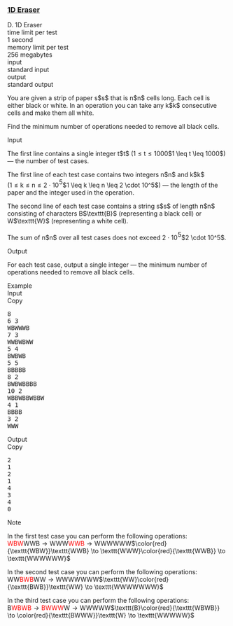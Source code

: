 <h3><a href="https://codeforces.com/contest/1873/problem/D" target="_blank" rel="noopener noreferrer">1D Eraser</a></h3>

<div class="header"><div class="title">D. 1D Eraser</div><div class="time-limit"><div class="property-title">time limit per test</div>1 second</div><div class="memory-limit"><div class="property-title">memory limit per test</div>256 megabytes</div><div class="input-file input-standard"><div class="property-title">input</div>standard input</div><div class="output-file output-standard"><div class="property-title">output</div>standard output</div></div><div><p>You are given a strip of paper <span class="MathJax_Preview" style="color: inherit;"><span class="MJXp-math" id="MJXp-Span-1"><span class="MJXp-mi MJXp-italic" id="MJXp-Span-2">s</span></span></span>$s$ that is <span class="MathJax_Preview" style="color: inherit;"><span class="MJXp-math" id="MJXp-Span-3"><span class="MJXp-mi MJXp-italic" id="MJXp-Span-4">n</span></span></span>$n$ cells long. Each cell is either black or white. In an operation you can take any <span class="MathJax_Preview" style="color: inherit;"><span class="MJXp-math" id="MJXp-Span-5"><span class="MJXp-mi MJXp-italic" id="MJXp-Span-6">k</span></span></span>$k$ consecutive cells and make them all white.</p><p>Find the minimum number of operations needed to remove all black cells.</p></div><div class="input-specification"><div class="section-title">Input</div><p>The first line contains a single integer <span class="MathJax_Preview" style="color: inherit;"><span class="MJXp-math" id="MJXp-Span-7"><span class="MJXp-mi MJXp-italic" id="MJXp-Span-8">t</span></span></span>$t$ (<span class="MathJax_Preview" style="color: inherit;"><span class="MJXp-math" id="MJXp-Span-9"><span class="MJXp-mn" id="MJXp-Span-10">1</span><span class="MJXp-mo" id="MJXp-Span-11" style="margin-left: 0.333em; margin-right: 0.333em;">≤</span><span class="MJXp-mi MJXp-italic" id="MJXp-Span-12">t</span><span class="MJXp-mo" id="MJXp-Span-13" style="margin-left: 0.333em; margin-right: 0.333em;">≤</span><span class="MJXp-mn" id="MJXp-Span-14">1000</span></span></span>$1 \leq t \leq 1000$) — the number of test cases.</p><p>The first line of each test case contains two integers <span class="MathJax_Preview" style="color: inherit;"><span class="MJXp-math" id="MJXp-Span-15"><span class="MJXp-mi MJXp-italic" id="MJXp-Span-16">n</span></span></span>$n$ and <span class="MathJax_Preview" style="color: inherit;"><span class="MJXp-math" id="MJXp-Span-17"><span class="MJXp-mi MJXp-italic" id="MJXp-Span-18">k</span></span></span>$k$ (<span class="MathJax_Preview" style="color: inherit;"><span class="MJXp-math" id="MJXp-Span-19"><span class="MJXp-mn" id="MJXp-Span-20">1</span><span class="MJXp-mo" id="MJXp-Span-21" style="margin-left: 0.333em; margin-right: 0.333em;">≤</span><span class="MJXp-mi MJXp-italic" id="MJXp-Span-22">k</span><span class="MJXp-mo" id="MJXp-Span-23" style="margin-left: 0.333em; margin-right: 0.333em;">≤</span><span class="MJXp-mi MJXp-italic" id="MJXp-Span-24">n</span><span class="MJXp-mo" id="MJXp-Span-25" style="margin-left: 0.333em; margin-right: 0.333em;">≤</span><span class="MJXp-mn" id="MJXp-Span-26">2</span><span class="MJXp-mo" id="MJXp-Span-27" style="margin-left: 0.267em; margin-right: 0.267em;">⋅</span><span class="MJXp-msubsup" id="MJXp-Span-28"><span class="MJXp-mn" id="MJXp-Span-29" style="margin-right: 0.05em;">10</span><span class="MJXp-mn MJXp-script" id="MJXp-Span-30" style="vertical-align: 0.5em;">5</span></span></span></span>$1 \leq k \leq n \leq 2 \cdot 10^5$) — the length of the paper and the integer used in the operation.</p><p>The second line of each test case contains a string <span class="MathJax_Preview" style="color: inherit;"><span class="MJXp-math" id="MJXp-Span-31"><span class="MJXp-mi MJXp-italic" id="MJXp-Span-32">s</span></span></span>$s$ of length <span class="MathJax_Preview" style="color: inherit;"><span class="MJXp-math" id="MJXp-Span-33"><span class="MJXp-mi MJXp-italic" id="MJXp-Span-34">n</span></span></span>$n$ consisting of characters <span class="MathJax_Preview" style="color: inherit;"><span class="MJXp-math" id="MJXp-Span-35"><span class="MJXp-mrow" id="MJXp-Span-36"><span class="MJXp-mtext MJXp-mono" id="MJXp-Span-37">B</span></span></span></span>$\texttt{B}$ (representing a black cell) or <span class="MathJax_Preview" style="color: inherit;"><span class="MJXp-math" id="MJXp-Span-38"><span class="MJXp-mrow" id="MJXp-Span-39"><span class="MJXp-mtext MJXp-mono" id="MJXp-Span-40">W</span></span></span></span>$\texttt{W}$ (representing a white cell).</p><p>The sum of <span class="MathJax_Preview" style="color: inherit;"><span class="MJXp-math" id="MJXp-Span-41"><span class="MJXp-mi MJXp-italic" id="MJXp-Span-42">n</span></span></span>$n$ over all test cases does not exceed <span class="MathJax_Preview" style="color: inherit;"><span class="MJXp-math" id="MJXp-Span-43"><span class="MJXp-mn" id="MJXp-Span-44">2</span><span class="MJXp-mo" id="MJXp-Span-45" style="margin-left: 0.267em; margin-right: 0.267em;">⋅</span><span class="MJXp-msubsup" id="MJXp-Span-46"><span class="MJXp-mn" id="MJXp-Span-47" style="margin-right: 0.05em;">10</span><span class="MJXp-mn MJXp-script" id="MJXp-Span-48" style="vertical-align: 0.5em;">5</span></span></span></span>$2 \cdot 10^5$.</p></div><div class="output-specification"><div class="section-title">Output</div><p>For each test case, output a single integer — the minimum number of operations needed to remove all black cells.</p></div><div class="sample-tests"><div class="section-title">Example</div><div class="sample-test"><div class="input"><div class="title">Input<div title="Copy" data-clipboard-target="#id00021370139502559837" id="id006858254428515419" class="input-output-copier">Copy</div></div><pre id="id00021370139502559837"><div class="test-example-line test-example-line-even test-example-line-0">8</div><div class="test-example-line test-example-line-odd test-example-line-1">6 3</div><div class="test-example-line test-example-line-odd test-example-line-1">WBWWWB</div><div class="test-example-line test-example-line-even test-example-line-2">7 3</div><div class="test-example-line test-example-line-even test-example-line-2">WWBWBWW</div><div class="test-example-line test-example-line-odd test-example-line-3">5 4</div><div class="test-example-line test-example-line-odd test-example-line-3">BWBWB</div><div class="test-example-line test-example-line-even test-example-line-4">5 5</div><div class="test-example-line test-example-line-even test-example-line-4">BBBBB</div><div class="test-example-line test-example-line-odd test-example-line-5">8 2</div><div class="test-example-line test-example-line-odd test-example-line-5">BWBWBBBB</div><div class="test-example-line test-example-line-even test-example-line-6">10 2</div><div class="test-example-line test-example-line-even test-example-line-6">WBBWBBWBBW</div><div class="test-example-line test-example-line-odd test-example-line-7">4 1</div><div class="test-example-line test-example-line-odd test-example-line-7">BBBB</div><div class="test-example-line test-example-line-even test-example-line-8">3 2</div><div class="test-example-line test-example-line-even test-example-line-8">WWW</div></pre></div><div class="output"><div class="title">Output<div title="Copy" data-clipboard-target="#id00928011093042565" id="id009094396432943445" class="input-output-copier">Copy</div></div><pre id="id00928011093042565">2
1
2
1
4
3
4
0
</pre></div></div></div><div class="note"><div class="section-title">Note</div><p>In the first test case you can perform the following operations: <span class="MathJax_Preview" style="color: inherit;"><span class="MJXp-math MJXp-display" id="MJXp-Span-49"><span class="MJXp-mstyle" id="MJXp-Span-50" style="color: red;"><span class="MJXp-mrow" id="MJXp-Span-51"><span class="MJXp-mtext MJXp-mono" id="MJXp-Span-52">WBW</span></span></span><span class="MJXp-mrow" id="MJXp-Span-53"><span class="MJXp-mtext MJXp-mono" id="MJXp-Span-54">WWB</span></span><span class="MJXp-mo" id="MJXp-Span-55" style="margin-left: 0.333em; margin-right: 0.333em;">→</span><span class="MJXp-mrow" id="MJXp-Span-56"><span class="MJXp-mtext MJXp-mono" id="MJXp-Span-57">WWW</span></span><span class="MJXp-mstyle" id="MJXp-Span-58" style="color: red;"><span class="MJXp-mrow" id="MJXp-Span-59"><span class="MJXp-mtext MJXp-mono" id="MJXp-Span-60">WWB</span></span></span><span class="MJXp-mo" id="MJXp-Span-61" style="margin-left: 0.333em; margin-right: 0.333em;">→</span><span class="MJXp-mrow" id="MJXp-Span-62"><span class="MJXp-mtext MJXp-mono" id="MJXp-Span-63">WWWWWW</span></span></span></span>$\color{red}{\texttt{WBW}}\texttt{WWB} \to \texttt{WWW}\color{red}{\texttt{WWB}} \to \texttt{WWWWWW}$</p><p>In the second test case you can perform the following operations: <span class="MathJax_Preview" style="color: inherit;"><span class="MJXp-math MJXp-display" id="MJXp-Span-64"><span class="MJXp-mrow" id="MJXp-Span-65"><span class="MJXp-mtext MJXp-mono" id="MJXp-Span-66">WW</span></span><span class="MJXp-mstyle" id="MJXp-Span-67" style="color: red;"><span class="MJXp-mrow" id="MJXp-Span-68"><span class="MJXp-mtext MJXp-mono" id="MJXp-Span-69">BWB</span></span></span><span class="MJXp-mrow" id="MJXp-Span-70"><span class="MJXp-mtext MJXp-mono" id="MJXp-Span-71">WW</span></span><span class="MJXp-mo" id="MJXp-Span-72" style="margin-left: 0.333em; margin-right: 0.333em;">→</span><span class="MJXp-mrow" id="MJXp-Span-73"><span class="MJXp-mtext MJXp-mono" id="MJXp-Span-74">WWWWWWW</span></span></span></span>$\texttt{WW}\color{red}{\texttt{BWB}}\texttt{WW} \to \texttt{WWWWWWW}$</p><p>In the third test case you can perform the following operations: <span class="MathJax_Preview" style="color: inherit;"><span class="MJXp-math MJXp-display" id="MJXp-Span-75"><span class="MJXp-mrow" id="MJXp-Span-76"><span class="MJXp-mtext MJXp-mono" id="MJXp-Span-77">B</span></span><span class="MJXp-mstyle" id="MJXp-Span-78" style="color: red;"><span class="MJXp-mrow" id="MJXp-Span-79"><span class="MJXp-mtext MJXp-mono" id="MJXp-Span-80">WBWB</span></span></span><span class="MJXp-mo" id="MJXp-Span-81" style="margin-left: 0.333em; margin-right: 0.333em;">→</span><span class="MJXp-mstyle" id="MJXp-Span-82" style="color: red;"><span class="MJXp-mrow" id="MJXp-Span-83"><span class="MJXp-mtext MJXp-mono" id="MJXp-Span-84">BWWW</span></span></span><span class="MJXp-mrow" id="MJXp-Span-85"><span class="MJXp-mtext MJXp-mono" id="MJXp-Span-86">W</span></span><span class="MJXp-mo" id="MJXp-Span-87" style="margin-left: 0.333em; margin-right: 0.333em;">→</span><span class="MJXp-mrow" id="MJXp-Span-88"><span class="MJXp-mtext MJXp-mono" id="MJXp-Span-89">WWWWW</span></span></span></span>$\texttt{B}\color{red}{\texttt{WBWB}} \to \color{red}{\texttt{BWWW}}\texttt{W} \to \texttt{WWWWW}$</p></div>